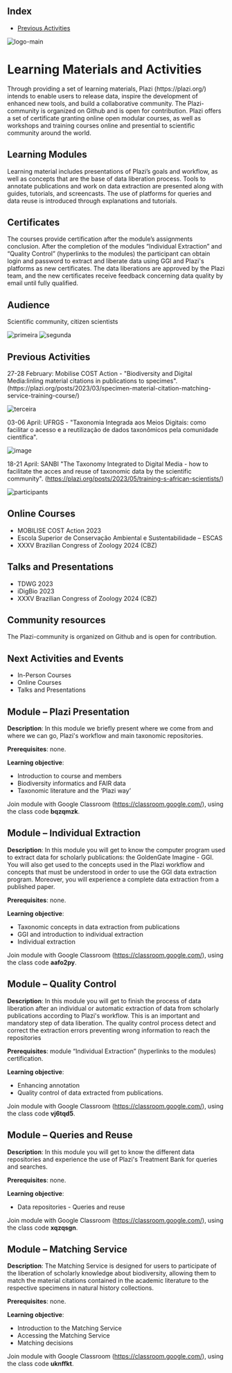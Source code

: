 ## Index
- <a href="#-Previous Activities">Previous Activities </a>

![logo-main](https://github.com/user-attachments/assets/fcfb24ac-8cb5-473e-9946-eb6f1e451f28)
<h1>Learning Materials and Activities</h1>
Through providing a set of learning materials, Plazi (https://plazi.org/)  intends to enable users to release data, inspire the development of enhanced new tools, and build a collaborative community. The Plazi-community is organized on Github and is open for contribution. Plazi offers a set of certificate granting online open modular courses, as well as workshops and training courses online and presential to scientific community around the world. 
<h2>Learning Modules</h2>
Learning material includes presentations of Plazi’s goals and workflow, as well as concepts that are the base of data liberation process. Tools to annotate publications and work on data extraction are presented along with guides, tutorials, and screencasts. The use of platforms for queries and data reuse is introduced through explanations and tutorials.
<h2>Certificates</h2>
The courses provide certification after the module’s assignments conclusion. After the completion of the modules “Individual Extraction” and “Quality Control” (hyperlinks to the modules) the participant can obtain login and password to extract and liberate data using GGI and Plazi's platforms as new certificates. The data liberations are approved by the Plazi team, and the new certificates receive feedback concerning data quality by email until fully qualified.
<h2>Audience</h2>
Scientific community, citizen scientists

![primeira](https://github.com/user-attachments/assets/80b00c3d-82d7-4e9a-8b56-692cd0246635)
![segunda](https://github.com/user-attachments/assets/8b7af4e2-2d94-4337-ab44-0082ce08025a)

<h2>Previous Activities</h2>
27-28 February: Mobilise COST Action - "Biodiversity and Digital Media:linling material citations in publications to specimes". (https://plazi.org/posts/2023/03/specimen-material-citation-matching-service-training-course/)

![terceira](https://github.com/user-attachments/assets/9823fdce-b162-4300-ba47-2098b1b68d07)

03-06 April: UFRGS - "Taxonomia Integrada aos Meios Digitais: como facilitar o acesso e a reutilização de dados taxonômicos pela comunidade científica".

![image](https://github.com/user-attachments/assets/d828b9e9-3ab6-497c-995e-41c0e61294c5)

18-21 April: SANBI "The Taxonomy Integrated to Digital Media - how to facilitate the acces and reuse of taxonomic data by the scientific community". (https://plazi.org/posts/2023/05/training-s-african-scientists/)

![participants](https://github.com/user-attachments/assets/d922a4d9-1b2d-45b0-99af-120e1da27b71)

<h2>Online Courses</h2>

* MOBILISE COST Action 2023
* Escola Superior de Conservação Ambiental e Sustentabilidade – ESCAS
* XXXV Brazilian Congress of Zoology 2024 (CBZ)

<h2>Talks and Presentations</h2>

* TDWG 2023
* iDigBio 2023
* XXXV Brazilian Congress of Zoology 2024 (CBZ)

<h2>Community resources</h2>
  The Plazi-community is organized on Github and is open for contribution.

<h2>Next Activities and Events</h2>

* In-Person Courses
* Online Courses
* Talks and Presentations

<h2>Module – Plazi Presentation</h2>

**Description**: In this module we briefly present where we come from and where we can go, Plazi's workflow and main taxonomic repositories.
 
**Prerequisites**: none.

**Learning objective**: 

* Introduction to course and members
* Biodiversity informatics and FAIR data
* Taxonomic literature and the ‘Plazi way’

Join module with Google Classroom (https://classroom.google.com/), using the class code **bqzqmzk**.

<h2>Module – Individual Extraction</h2>

**Description**: In this module you will get to know the computer program used to extract data for scholarly publications: the GoldenGate Imagine - GGI. You will also get used to the concepts used in the Plazi workflow and concepts that must be understood in order to use the GGI data extraction program. Moreover, you will experience a complete data extraction from a published paper.

**Prerequisites**: none.

**Learning objective**: 

* Taxonomic concepts in data extraction from publications
* GGI and introduction to individual extraction
* Individual extraction

Join module with Google Classroom (https://classroom.google.com/), using the class code **aafo2py**.

<h2>Module – Quality Control</h2>

**Description**: In this module you will get to finish the process of data liberation after an individual or automatic extraction of data from scholarly publications according to Plazi's workflow. This is an important and mandatory step of data liberation. The quality control process detect and correct the extraction errors preventing wrong information to reach the repositories


**Prerequisites**: module “Individual Extraction” (hyperlinks to the modules) certification.

**Learning objective**: 

* Enhancing annotation
* Quality control of data extracted from publications. 

Join module with Google Classroom (https://classroom.google.com/), using the class code **vj6tqd5**.

<h2>Module – Queries and Reuse</h2>

**Description**: In this module you will get to know the different data repositories and experience the use of Plazi's Treatment Bank for queries and searches.

**Prerequisites**: none.

**Learning objective**: 

* Data repositories - Queries and reuse

Join module with Google Classroom (https://classroom.google.com/), using the class code **xqzqsgn**.

<h2>Module – Matching Service</h2>

**Description**: The Matching Service is designed for users to participate of the liberation of scholarly knowledge about biodiversity, allowing them to match the material citations contained in the academic literature to the respective specimens in natural history collections. 

**Prerequisites**: none.

**Learning objective**: 

* Introduction to the Matching Service 
* Accessing the Matching Service
* Matching decisions

Join module with Google Classroom (https://classroom.google.com/), using the class code **uknffkt**.
